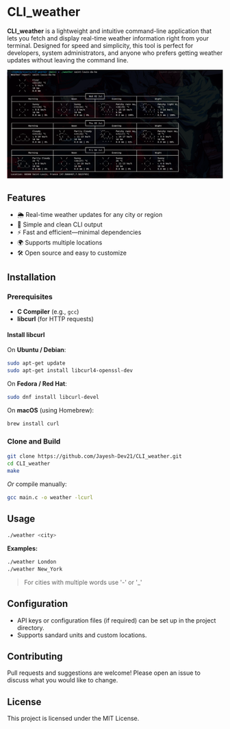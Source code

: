 # CLI_weather

**CLI_weather** is a lightweight and intuitive command-line application that lets you fetch and display real-time weather information right from your terminal. Designed for speed and simplicity, this tool is perfect for developers, system administrators, and anyone who prefers getting weather updates without leaving the command line.

![img](./image/showcase.png)

## Features

- 🌦️ Real-time weather updates for any city or region
- 🧭 Simple and clean CLI output
- ⚡ Fast and efficient—minimal dependencies
- 🌍 Supports multiple locations
- 🛠️ Open source and easy to customize

## Installation

### Prerequisites

- **C Compiler** (e.g., `gcc`)
- **libcurl** (for HTTP requests)

#### Install libcurl

On **Ubuntu / Debian**:
```bash
sudo apt-get update
sudo apt-get install libcurl4-openssl-dev
```

On **Fedora / Red Hat**:
```bash
sudo dnf install libcurl-devel
```

On **macOS** (using Homebrew):
```bash
brew install curl
```

### Clone and Build

```bash
git clone https://github.com/Jayesh-Dev21/CLI_weather.git
cd CLI_weather
make
```
*Or* compile manually:
```bash
gcc main.c -o weather -lcurl
```

## Usage

```bash
./weather <city>
```
**Examples:**
```bash
./weather London
./weather New_York
```

> For cities with multiple words use '-' or '_'

## Configuration

- API keys or configuration files (if required) can be set up in the project directory.  
- Supports sandard units and custom locations.

## Contributing

Pull requests and suggestions are welcome! Please open an issue to discuss what you would like to change.

## License

This project is licensed under the MIT License.
